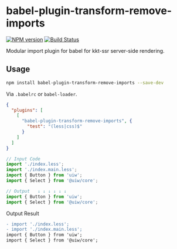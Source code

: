 babel-plugin-transform-remove-imports
===

[![NPM version](https://img.shields.io/npm/v/babel-plugin-transform-remove-imports.svg?style=flat)](https://npmjs.org/package/babel-plugin-transform-remove-imports)
[![Build Status](https://img.shields.io/travis/uiw-react/babel-plugin-transform-remove-imports.svg?style=flat)](https://travis-ci.org/uiw-react/babel-plugin-transform-remove-imports)

Modular import plugin for babel for kkt-ssr server-side rendering.

## Usage

```bash
npm install babel-plugin-transform-remove-imports --save-dev
```

Via `.babelrc` or `babel-loader`.

```json
{
  "plugins": [
    [
      "babel-plugin-transform-remove-imports", {
        "test": "(less|css)$"
      }
    ]
  ]
}
```

```js
// Input Code
import './index.less';
import './index.main.less';
import { Button } from 'uiw';
import { Select } from '@uiw/core';

// Output   ↓ ↓ ↓ ↓ ↓ ↓
import { Button } from 'uiw';
import { Select } from '@uiw/core';
```

Output Result

```diff
- import './index.less';
- import './index.main.less';
import { Button } from 'uiw';
import { Select } from '@uiw/core';
```
